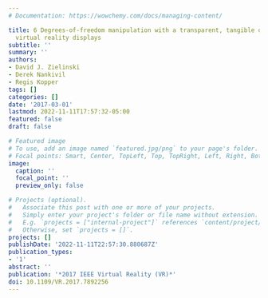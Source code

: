 ```yaml
---
# Documentation: https://wowchemy.com/docs/managing-content/

title: 6 Degrees-of-freedom manipulation with a transparent, tangible object in world-fixed
  virtual reality displays
subtitle: ''
summary: ''
authors:
- David J. Zielinski
- Derek Nankivil
- Regis Kopper
tags: []
categories: []
date: '2017-03-01'
lastmod: 2022-11-11T17:57:32-05:00
featured: false
draft: false

# Featured image
# To use, add an image named `featured.jpg/png` to your page's folder.
# Focal points: Smart, Center, TopLeft, Top, TopRight, Left, Right, BottomLeft, Bottom, BottomRight.
image:
  caption: ''
  focal_point: ''
  preview_only: false

# Projects (optional).
#   Associate this post with one or more of your projects.
#   Simply enter your project's folder or file name without extension.
#   E.g. `projects = ["internal-project"]` references `content/project/deep-learning/index.md`.
#   Otherwise, set `projects = []`.
projects: []
publishDate: '2022-11-11T22:57:30.880687Z'
publication_types:
- '1'
abstract: ''
publication: '*2017 IEEE Virtual Reality (VR)*'
doi: 10.1109/VR.2017.7892256
---
```

